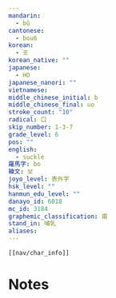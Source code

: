 ```yaml
---
mandarin:
  - bǔ
cantonese:
  - bou6
korean:
  - 포
korean_native: ""
japanese:
  - HO
japanese_nanori: ""
vietnamese:
middle_chinese_initial: b
middle_chinese_final: uo
stroke_count: "10"
radical: 口
skip_number: 1-3-7
grade_level: 6
pos: ""
english:
  - suckle
羅馬字: bo
韓文: 보
joyo_level: 表外字
hsk_level: ""
hanmun_edu_level: ""
danayo_id: 6018
mc_id: 3184
graphemic_classification: 甫
stand_in: 哺乳
aliases:
---
```

```meta-bind-embed
[[nav/char_info]]
```

# Notes
